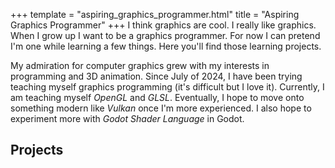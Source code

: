 +++
template = "aspiring_graphics_programmer.html"
title = "Aspiring Graphics Programmer"
+++
I think graphics are cool. I really like graphics. When I grow up I want to be a graphics programmer. For now I can pretend I'm one while learning a few things. Here you'll find those learning projects.  

My admiration for computer graphics grew with my interests in programming and 3D animation. Since July of 2024, I have been trying teaching myself graphics programming (it's difficult but I love it). Currently, I am teaching myself *OpenGL* and *GLSL*. Eventually, I hope to move onto something modern like *Vulkan* once I'm more experienced. I also hope to experiment more with *Godot Shader Language* in Godot. 
## Projects
